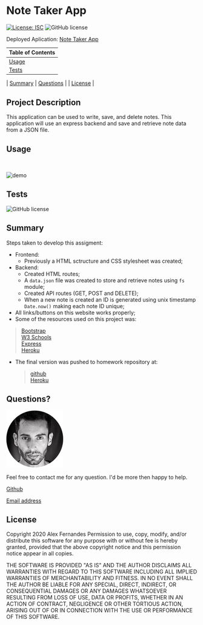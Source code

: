 # Note Taker App

[![License: ISC](https://img.shields.io/badge/License-ISC-blue.svg)](https://opensource.org/licenses/ISC)
![GitHub license](https://img.shields.io/badge/Made%20by-%40aafernands-orange)

Deployed Aplication:
[Note Taker App](https://my-note-takerapp.herokuapp.com/)

| Table of Contents |
| ----------------- |
| [Usage](#Usage)   |
| [Tests](#Tests)   |

| [Summary](#Summary)
| [Questions](#Questions) |
| [License](#License) |

## Project Description

This application can be used to write, save, and delete notes. This application will use an express backend and save and retrieve note data from a JSON file.

## Usage

<br>

![demo](./public/assets/images/demo.gif)

## Tests

![GitHub license](https://img.shields.io/badge/tests-100%25-success)

## Summary

Steps taken to develop this assigment:

- Frontend:
  - Previously a HTML sctructure and CSS stylesheet was created;
- Backend:
  - Created HTML routes;
  - A `data.json` file was created to store and retrieve notes using `fs` module;
  - Created API routes (GET, POST and DELETE);
  - When a new note is created an ID is generated using unix timestamp `Date.now()` making each note ID unique;
- All links/buttons on this website works properly;
- Some of the resources used on this project was:

> [Bootstrap](https://getbootstrap.com/)<br /> [W3 Schools](https://www.w3schools.com/)<br /> [Express](https://www.npmjs.com/package/express)<br /> [Heroku](https://www.w3schools.com/)<br />

- The final version was pushed to homework repository at:
  > [github](https://github.com/aafernands)<br> [Heroku](https://dashboard.heroku.com/apps/my-note-takerapp)

## Questions?

![alt text](./public/assets/images/alex.png)

Feel free to contact me for any question. I'd be more then happy to help.

[Github](https://github.com/aafernands)

[Email address](https://github.com/alexfernands@outlook.com)

## License

Copyright 2020 Alex Fernandes
Permission to use, copy, modify, and/or distribute this software for any purpose with or without fee is hereby granted, provided that the above copyright notice and this permission notice appear in all copies.

THE SOFTWARE IS PROVIDED "AS IS" AND THE AUTHOR DISCLAIMS ALL WARRANTIES WITH REGARD TO THIS SOFTWARE INCLUDING ALL IMPLIED WARRANTIES OF MERCHANTABILITY AND FITNESS. IN NO EVENT SHALL THE AUTHOR BE LIABLE FOR ANY SPECIAL, DIRECT, INDIRECT, OR CONSEQUENTIAL DAMAGES OR ANY DAMAGES WHATSOEVER RESULTING FROM LOSS OF USE, DATA OR PROFITS, WHETHER IN AN ACTION OF CONTRACT, NEGLIGENCE OR OTHER TORTIOUS ACTION, ARISING OUT OF OR IN CONNECTION WITH THE USE OR PERFORMANCE OF THIS SOFTWARE.

